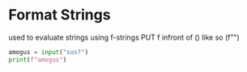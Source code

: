 # Format Strings
used to evaluate strings using f-strings
 PUT f infront of () like so (f"")

```python
amogus = input("sus?")
print(f"amogus")
```
